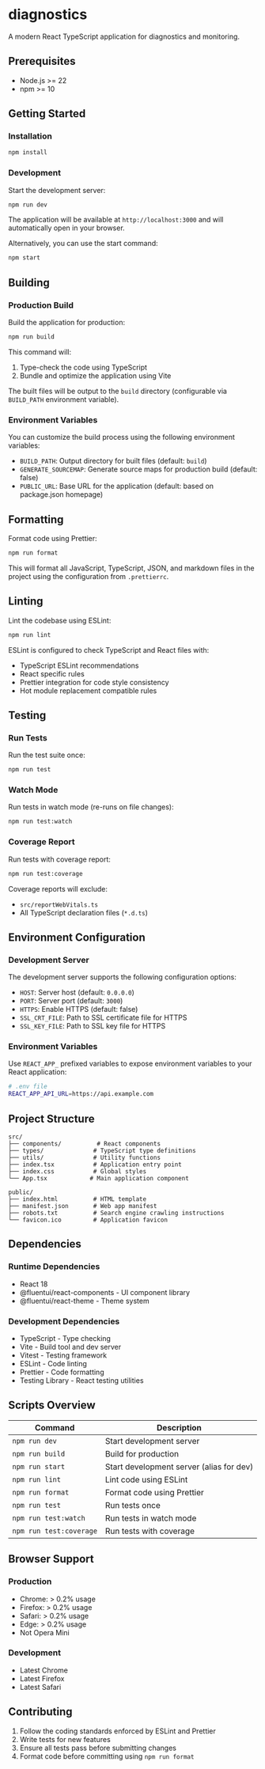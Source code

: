 # diagnostics

A modern React TypeScript application for diagnostics and monitoring.

## Prerequisites

- Node.js >= 22
- npm >= 10

## Getting Started

### Installation

```sh
npm install
```

### Development

Start the development server:

```sh
npm run dev
```

The application will be available at `http://localhost:3000` and will automatically open in your browser.

Alternatively, you can use the start command:

```sh
npm start
```

## Building

### Production Build

Build the application for production:

```sh
npm run build
```

This command will:

1. Type-check the code using TypeScript
2. Bundle and optimize the application using Vite

The built files will be output to the `build` directory (configurable via `BUILD_PATH` environment variable).

### Environment Variables

You can customize the build process using the following environment variables:

- `BUILD_PATH`: Output directory for built files (default: `build`)
- `GENERATE_SOURCEMAP`: Generate source maps for production build (default: false)
- `PUBLIC_URL`: Base URL for the application (default: based on package.json homepage)

## Formatting

Format code using Prettier:

```sh
npm run format
```

This will format all JavaScript, TypeScript, JSON, and markdown files in the project using the configuration from `.prettierrc`.

## Linting

Lint the codebase using ESLint:

```sh
npm run lint
```

ESLint is configured to check TypeScript and React files with:

- TypeScript ESLint recommendations
- React specific rules
- Prettier integration for code style consistency
- Hot module replacement compatible rules

## Testing

### Run Tests

Run the test suite once:

```sh
npm run test
```

### Watch Mode

Run tests in watch mode (re-runs on file changes):

```sh
npm run test:watch
```

### Coverage Report

Run tests with coverage report:

```sh
npm run test:coverage
```

Coverage reports will exclude:

- `src/reportWebVitals.ts`
- All TypeScript declaration files (`*.d.ts`)

## Environment Configuration

### Development Server

The development server supports the following configuration options:

- `HOST`: Server host (default: `0.0.0.0`)
- `PORT`: Server port (default: `3000`)
- `HTTPS`: Enable HTTPS (default: false)
- `SSL_CRT_FILE`: Path to SSL certificate file for HTTPS
- `SSL_KEY_FILE`: Path to SSL key file for HTTPS

### Environment Variables

Use `REACT_APP_` prefixed variables to expose environment variables to your React application:

```sh
# .env file
REACT_APP_API_URL=https://api.example.com
```

## Project Structure

```
src/
├── components/          # React components
├── types/              # TypeScript type definitions
├── utils/              # Utility functions
├── index.tsx           # Application entry point
├── index.css           # Global styles
└── App.tsx            # Main application component

public/
├── index.html          # HTML template
├── manifest.json       # Web app manifest
├── robots.txt          # Search engine crawling instructions
└── favicon.ico         # Application favicon
```

## Dependencies

### Runtime Dependencies

- React 18
- @fluentui/react-components - UI component library
- @fluentui/react-theme - Theme system

### Development Dependencies

- TypeScript - Type checking
- Vite - Build tool and dev server
- Vitest - Testing framework
- ESLint - Code linting
- Prettier - Code formatting
- Testing Library - React testing utilities

## Scripts Overview

| Command                 | Description                              |
| ----------------------- | ---------------------------------------- |
| `npm run dev`           | Start development server                 |
| `npm run build`         | Build for production                     |
| `npm run start`         | Start development server (alias for dev) |
| `npm run lint`          | Lint code using ESLint                   |
| `npm run format`        | Format code using Prettier               |
| `npm run test`          | Run tests once                           |
| `npm run test:watch`    | Run tests in watch mode                  |
| `npm run test:coverage` | Run tests with coverage                  |

## Browser Support

### Production

- Chrome: > 0.2% usage
- Firefox: > 0.2% usage
- Safari: > 0.2% usage
- Edge: > 0.2% usage
- Not Opera Mini

### Development

- Latest Chrome
- Latest Firefox
- Latest Safari

## Contributing

1. Follow the coding standards enforced by ESLint and Prettier
2. Write tests for new features
3. Ensure all tests pass before submitting changes
4. Format code before committing using `npm run format`

